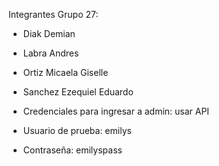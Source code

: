 Integrantes Grupo 27:
- Diak Demian
- Labra Andres
- Ortiz Micaela Giselle
- Sanchez Ezequiel Eduardo

- Credenciales para ingresar a admin: usar API
- Usuario de prueba: emilys
- Contraseña: emilyspass
